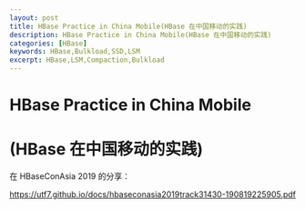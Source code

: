 ```yaml
---
layout: post
title: HBase Practice in China Mobile(HBase 在中国移动的实践)
description: HBase Practice in China Mobile(HBase 在中国移动的实践)
categories: [HBase]
keywords: HBase,Bulkload,SSD,LSM
excerpt: HBase,LSM,Compaction,Bulkload
---
```


#  HBase Practice in China Mobile

#  (HBase 在中国移动的实践)

在 HBaseConAsia 2019 的分享：

https://utf7.github.io/docs/hbaseconasia2019track31430-190819225905.pdf


<a href="docs/hbaseconasia2019track31430-190819225905.pdf" class="image fit"><img src="images/hbase_s3.png" alt=""></a>

